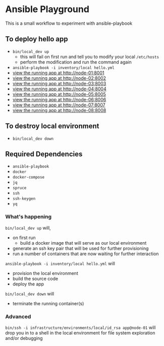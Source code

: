 # Ansible Playground
This is a small workflow to experiment with ansible-playbook

## To deploy hello app
* `bin/local_dev up`
  * this will fail on first run and tell you to modify your local `/etc/hosts`
  * perform the modification and run the command again
* `ansible-playbook -i inventory/local hello.yml`
* [view the running app at http://node-01:8001](http://node-01:8001)
* [view the running app at http://node-02:8002](http://node-02:8002)
* [view the running app at http://node-03:8003](http://node-03:8003)
* [view the running app at http://node-04:8004](http://node-04:8004)
* [view the running app at http://node-05:8005](http://node-05:8005)
* [view the running app at http://node-06:8006](http://node-06:8006)
* [view the running app at http://node-07:8007](http://node-07:8007)
* [view the running app at http://node-08:8008](http://node-08:8008)

## To destroy local environment
* `bin/local_dev down`

## Required Dependencies
* `ansible-playbook`
* `docker`
* `docker-compose`
* `jq`
* `spruce`
* `ssh`
* `ssh-keygen`
* `yq`

### What's happening
`bin/local_dev up` will,
* on first run
  * build a docker image that will serve as our local environment
* generate an ssh key pair that will be used for further provisioning
* run a number of containers that are now waiting for further interaction

`ansible-playbook -i inventory/local hello.yml` will
* provision the local environment
* build the source code
* deploy the app

`bin/local_dev down` will
* terminate the running container(s)

### Advanced
`bin/ssh -i infrastructure/environments/local/id_rsa app@node-01` will drop you in to a shell in the local environment for file system exploration and/or debugging
